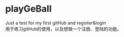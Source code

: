# playGeBall
Just a test for my first gitHub and register&amp;login
<br/>用于练习gitHub的使用，以及想做一个注册、登陆的功能。
